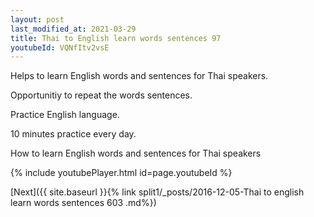 ```yaml
---
layout: post
last_modified_at: 2021-03-29
title: Thai to English learn words sentences 97 
youtubeId: VQNfItv2vsE
---
```

 
 
Helps to learn English words and sentences for Thai speakers.

Opportunitiy to repeat the words sentences. 

Practice English language. 
 
10 minutes practice every day. 
 
How to learn English words and sentences for Thai speakers 
 
{% include youtubePlayer.html id=page.youtubeId %}
 
 
[Next]({{ site.baseurl }}{% link  split1/_posts/2016-12-05-Thai to english learn words sentences 603 .md%})
 
